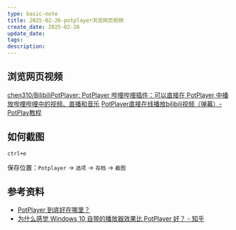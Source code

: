 ```yaml
---
type: basic-note
title: 2025-02-26-potplayer浏览网页视频
create_date: 2025-02-26
update_date: 
tags:
description:
---
```


## 浏览网页视频

[chen310/BilibiliPotPlayer: PotPlayer 哔哩哔哩插件：可以直接在 PotPlayer 中播放哔哩哔哩中的视频、直播和音乐](https://github.com/chen310/BilibiliPotPlayer)
[PotPlayer直接在线播放bilibili视频（弹幕）-PotPlay教程](https://potplay.net/potplayer-bilibili)

## 如何截图

`ctrl+e`

保存位置：`Potplayer` -> `选项` -> `存档` -> `截图`

## 参考资料

- [PotPlayer 到底好在哪里？](https://www.zhihu.com/question/20710497/answer/152624516)
- [为什么感觉 Windows 10 自带的播放器效果比 PotPlayer 好？ - 知乎](https://www.zhihu.com/question/376937235/answer/3088645325)